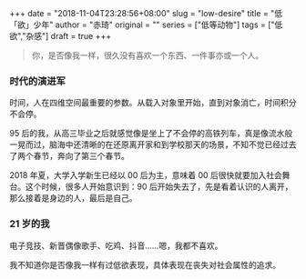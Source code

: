 +++
date = "2018-11-04T23:28:56+08:00"
slug = "low-desire"
title = "低「欲」少年"
author = "赤琦"
original = ""
series = ["低等动物"]
tags = ["低欲","杂感"]
draft = true
+++

> 你，是否像我一样，很久没有喜欢一个东西、一件事亦或一个人。

### 时代的演进军

时间，人在四维空间最重要的参数。从载入对象里开始，直到对象消亡，时间积分不会停。

95 后的我，从高三毕业之后就感觉像是坐上了不会停的高铁列车，真是像流水般一晃而过，脑海中还清晰的在还原离开家和到学校那天的场景，不知不觉已经过去了两个春节，奔向了第三个春节。

2018 年夏，大学入学新生已经以 00 后为主，意味着 00 后很快就要加入社会舞台。这个时候，很多人开始意识到：90 后开始失去了，先是看着认识的人离开，那么接着是身边的人，最后是自己。

### 21 岁的我

电子竞技、新晋偶像歌手、吃鸡、抖音……嗯，我都不喜欢。

我不知道你是否像我一样有过低欲表现，具体表现在丧失对社会属性的追求。

